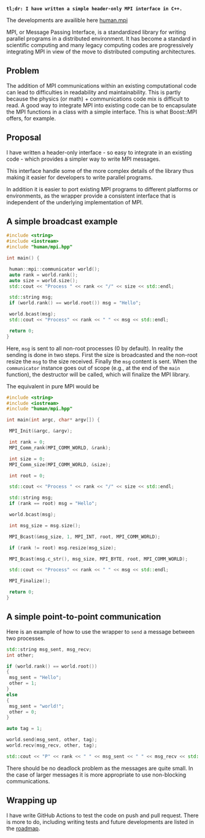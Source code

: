 <!--
title: Write a header-only object oriented interface around MPI
slug: notes/write-interface-mpi
date: 2023-04-07
description: Write interface around MPI.
categories: C++, MPI
-->

**`tl;dr: I have written a simple header-only MPI interface in C++.`**

The developments are availible here [human.mpi](https://github.com/kennethassogba/human.mpi)

MPI, or Message Passing Interface, is a standardized library for writing parallel programs in a distributed environment. It has become a standard in scientific computing and many legacy computing codes are progressively integrating MPI in view of the move to distributed computing architectures.

## Problem

The addition of MPI communications within an existing computational code can lead to difficulties in readability and maintainability. This is partly because the physics (or math) + communications code mix is difficult to read. A good way to integrate MPI into existing code can be to encapsulate the MPI functions in a class with a simple interface. This is what Boost::MPI offers, for example.

## Proposal

I have written a header-only interface - so easy to integrate in an existing code - which provides a simpler way to write MPI messages.

This interface handle some of the more complex details of the library thus making it easier for developers to write parallel programs.

In addition it is easier to port existing MPI programs to different platforms or environments, as the wrapper provide a consistent interface that is independent of the underlying implementation of MPI.

## A simple broadcast example

```cpp
#include <string>
#include <iostream>
#include "human/mpi.hpp"

int main() {

 human::mpi::communicator world();
 auto rank = world.rank();
 auto size = world.size();
 std::cout << "Process " << rank << "/" << size << std::endl;

 std::string msg;
 if (world.rank() == world.root()) msg = "Hello";

 world.bcast(msg);
 std::cout << "Process" << rank << " " << msg << std::endl;

 return 0;
}
```

Here, `msg` is sent to all non-root processes (0 by default). In reality the sending is done in two steps. First the size is broadcasted and the non-root resize the `msg` to the size received. Finally the `msg` content is sent. When the `communicator` instance goes out of scope (e.g., at the end of the `main` function), the destructor will be called, which will finalize the MPI library.

The equivalent in pure MPI would be

```cpp
#include <string>
#include <iostream>
#include "human/mpi.hpp"

int main(int argc, char* argv[]) {

 MPI_Init(&argc, &argv);

 int rank = 0;
 MPI_Comm_rank(MPI_COMM_WORLD, &rank);

 int size = 0;
 MPI_Comm_size(MPI_COMM_WORLD, &size);

 int root = 0;

 std::cout << "Process " << rank << "/" << size << std::endl;

 std::string msg;
 if (rank == root) msg = "Hello";

 world.bcast(msg);

 int msg_size = msg.size();

 MPI_Bcast(&msg_size, 1, MPI_INT, root, MPI_COMM_WORLD);

 if (rank != root) msg.resize(msg_size);

 MPI_Bcast(msg.c_str(), msg_size, MPI_BYTE, root, MPI_COMM_WORLD);

 std::cout << "Process" << rank << " " << msg << std::endl;

 MPI_Finalize();

 return 0;
}
```

## A simple point-to-point communication

Here is an example of how to use the wrapper to `send` a message between two processes.

```cpp
std::string msg_sent, msg_recv;
int other;

if (world.rank() == world.root())
{
 msg_sent = "Hello";
 other = 1;
}
else
{
 msg_sent = "world!";
 other = 0;
}

auto tag = 1;

world.send(msg_sent, other, tag);
world.recv(msg_recv, other, tag);

std::cout << "P" << rank << " " << msg_sent << " " << msg_recv << std::endl;
```

There should be no deadlock problem as the messages are quite small. In the case of larger messages it is more appropriate to use non-blocking communications.

## Wrapping up

I have write GitHub Actions to test the code on push and pull request. There is more to do, including writing tests and future developments are listed in the [roadmap](https://github.com/kennethassogba/human.mpi#roadmap).
